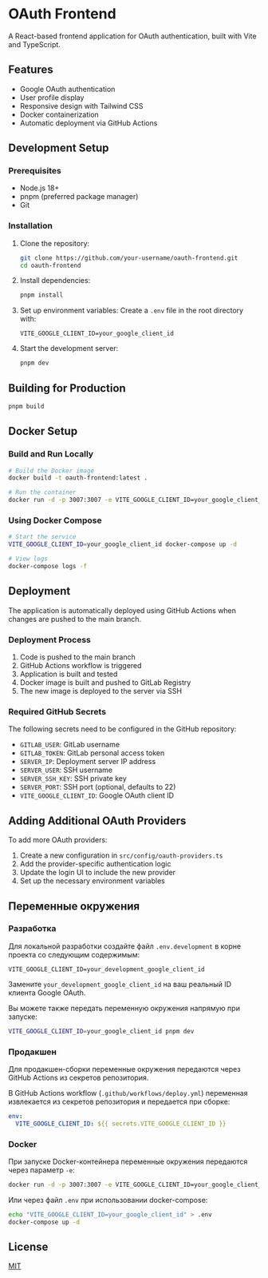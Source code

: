 # OAuth Frontend

A React-based frontend application for OAuth authentication, built with Vite and TypeScript.

## Features

- Google OAuth authentication
- User profile display
- Responsive design with Tailwind CSS
- Docker containerization
- Automatic deployment via GitHub Actions

## Development Setup

### Prerequisites

- Node.js 18+
- pnpm (preferred package manager)
- Git

### Installation

1. Clone the repository:
   ```bash
   git clone https://github.com/your-username/oauth-frontend.git
   cd oauth-frontend
   ```

2. Install dependencies:
   ```bash
   pnpm install
   ```

3. Set up environment variables:
   Create a `.env` file in the root directory with:
   ```
   VITE_GOOGLE_CLIENT_ID=your_google_client_id
   ```

4. Start the development server:
   ```bash
   pnpm dev
   ```

## Building for Production

```bash
pnpm build
```

## Docker Setup

### Build and Run Locally

```bash
# Build the Docker image
docker build -t oauth-frontend:latest .

# Run the container
docker run -d -p 3007:3007 -e VITE_GOOGLE_CLIENT_ID=your_google_client_id --name oauth-frontend oauth-frontend:latest
```

### Using Docker Compose

```bash
# Start the service
VITE_GOOGLE_CLIENT_ID=your_google_client_id docker-compose up -d

# View logs
docker-compose logs -f
```

## Deployment

The application is automatically deployed using GitHub Actions when changes are pushed to the main branch.

### Deployment Process

1. Code is pushed to the main branch
2. GitHub Actions workflow is triggered
3. Application is built and tested
4. Docker image is built and pushed to GitLab Registry
5. The new image is deployed to the server via SSH

### Required GitHub Secrets

The following secrets need to be configured in the GitHub repository:

- `GITLAB_USER`: GitLab username
- `GITLAB_TOKEN`: GitLab personal access token
- `SERVER_IP`: Deployment server IP address
- `SERVER_USER`: SSH username
- `SERVER_SSH_KEY`: SSH private key
- `SERVER_PORT`: SSH port (optional, defaults to 22)
- `VITE_GOOGLE_CLIENT_ID`: Google OAuth client ID

## Adding Additional OAuth Providers

To add more OAuth providers:

1. Create a new configuration in `src/config/oauth-providers.ts`
2. Add the provider-specific authentication logic
3. Update the login UI to include the new provider
4. Set up the necessary environment variables

## Переменные окружения

### Разработка

Для локальной разработки создайте файл `.env.development` в корне проекта со следующим содержимым:

```
VITE_GOOGLE_CLIENT_ID=your_development_google_client_id
```

Замените `your_development_google_client_id` на ваш реальный ID клиента Google OAuth.

Вы можете также передать переменную окружения напрямую при запуске:

```bash
VITE_GOOGLE_CLIENT_ID=your_google_client_id pnpm dev
```

### Продакшен

Для продакшен-сборки переменные окружения передаются через GitHub Actions из секретов репозитория.

В GitHub Actions workflow (`.github/workflows/deploy.yml`) переменная извлекается из секретов репозитория и передается при сборке:

```yaml
env:
  VITE_GOOGLE_CLIENT_ID: ${{ secrets.VITE_GOOGLE_CLIENT_ID }}
```

### Docker

При запуске Docker-контейнера переменные окружения передаются через параметр `-e`:

```bash
docker run -d -p 3007:3007 -e VITE_GOOGLE_CLIENT_ID=your_google_client_id --name oauth-frontend oauth-frontend:latest
```

Или через файл `.env` при использовании docker-compose:

```bash
echo "VITE_GOOGLE_CLIENT_ID=your_google_client_id" > .env
docker-compose up -d
```

## License

[MIT](LICENSE)
